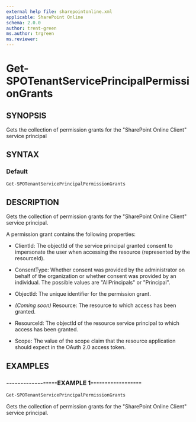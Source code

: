 ```yaml
---
external help file: sharepointonline.xml
applicable: SharePoint Online
schema: 2.0.0
author: trent-green
ms.author: trgreen
ms.reviewer:
---
```


# Get-SPOTenantServicePrincipalPermissionGrants

## SYNOPSIS

Gets the collection of permission grants for the "SharePoint Online Client" service principal

## SYNTAX

### Default

```powershell
Get-SPOTenantServicePrincipalPermissionGrants
```

## DESCRIPTION

Gets the collection of permission grants for the "SharePoint Online Client" service principal.

A permission grant contains the following properties:

- ClientId: The objectId of the service principal granted consent to impersonate the user when accessing the resource (represented by the resourceId).

- ConsentType: Whether consent was provided by the administrator on behalf of the organization or whether consent was provided by an individual. The possible values are "AllPrincipals" or "Principal".

- ObjectId: The unique identifier for the permission grant.

- _(Coming soon)_ Resource: The resource to which access has been granted.

- ResourceId: The objectId of the resource service principal to which access has been granted.

- Scope: The value of the scope claim that the resource application should expect in the OAuth 2.0 access token.

## EXAMPLES

### ------------------EXAMPLE 1------------------

```powershell
Get-SPOTenantServicePrincipalPermissionGrants
```

Gets the collection of permission grants for the "SharePoint Online Client" service principal.
